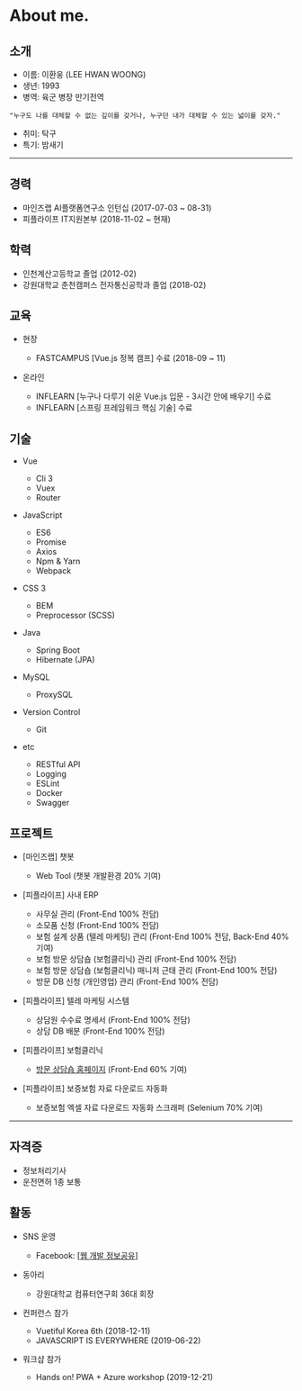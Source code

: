 # About me.

## 소개

* 이름: 이환웅 (LEE HWAN WOONG)
* 생년: 1993
* 병역: 육군 병장 만기전역

```
"누구도 나를 대체할 수 없는 깊이를 갖거나, 누구던 내가 대체할 수 있는 넓이를 갖자."
```

* 취미: 탁구
* 특기: 밤새기


---


## 경력

* 마인즈랩 AI플랫폼연구소 인턴십 (2017-07-03 ~ 08-31)
* 피플라이프 IT지원본부 (2018-11-02 ~ 현재)

## 학력

* 인천계산고등학교 졸업 (2012-02)
* 강원대학교 춘천캠퍼스 전자통신공학과 졸업 (2018-02)

## 교육

* 현장
  - FASTCAMPUS [Vue.js 정복 캠프] 수료 (2018-09 ~ 11)

* 온라인
  - INFLEARN [누구나 다루기 쉬운 Vue.js 입문 - 3시간 안에 배우기] 수료
  - INFLEARN [스프링 프레임워크 핵심 기술] 수료

## 기술

* Vue
  - Cli 3
  - Vuex
  - Router

* JavaScript
  - ES6
  - Promise
  - Axios
  - Npm & Yarn
  - Webpack

* CSS 3
  - BEM
  - Preprocessor (SCSS)

* Java
  - Spring Boot
  - Hibernate (JPA)

* MySQL
  - ProxySQL

* Version Control
  - Git

* etc
  - RESTful API
  - Logging
  - ESLint
  - Docker
  - Swagger

## 프로젝트
* [마인즈랩] 챗봇
  - Web Tool (챗봇 개발환경 20% 기여)

* [피플라이프] 사내 ERP
  - 사무실 관리 (Front-End 100% 전담)
  - 소모품 신청 (Front-End 100% 전담)
  - 보험 설계 상품 (텔레 마케팅) 관리 (Front-End 100% 전담, Back-End 40% 기여)
  - 보험 방문 상담숍 (보험클리닉) 관리 (Front-End 100% 전담)
  - 보험 방문 상담숍 (보험클리닉) 매니저 근태 관리 (Front-End 100% 전담)
  - 방문 DB 신청 (개인영업) 관리 (Front-End 100% 전담)

* [피플라이프] 텔레 마케팅 시스템
  - 상담원 수수료 명세서 (Front-End 100% 전담)
  - 상담 DB 배분 (Front-End 100% 전담)
  
* [피플라이프] 보험클리닉
  - [방문 상담숍 홈페이지](https://www.bohumclinic.com/shop) (Front-End 60% 기여)

* [피플라이프] 보증보험 자료 다운로드 자동화
  - 보증보험 엑셀 자료 다운로드 자동화 스크래퍼 (Selenium 70% 기여)

---

## 자격증
* 정보처리기사
* 운전면허 1종 보통

## 활동

* SNS 운영
  - Facebook: [[웹 개발 정보공유](https://www.facebook.com/WebDevShare/)]

* 동아리
  - 강원대학교 컴퓨터연구회 36대 회장

* 컨퍼런스 참가
  - Vuetiful Korea 6th (2018-12-11)
  - JAVASCRIPT IS EVERYWHERE (2019-06-22)
* 워크샵 참가
  - Hands on! PWA + Azure workshop (2019-12-21)
